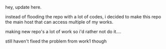 hey, update here.

instead of flooding the repo with a lot of codes, i decided to make this repo the main host that can access multiple of my works.

making new repo's a lot of work so i'd rather not do it....


still haven't fixed the problem from work1 though
